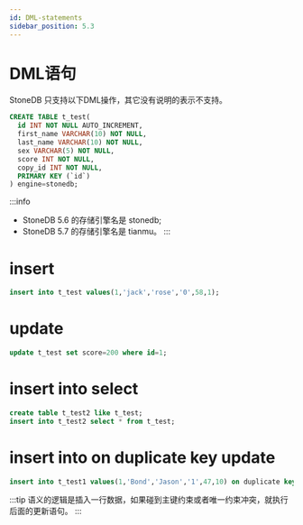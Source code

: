 ```yaml
---
id: DML-statements
sidebar_position: 5.3
---
```


# DML语句

StoneDB 只支持以下DML操作，其它没有说明的表示不支持。
```sql
CREATE TABLE t_test(
  id INT NOT NULL AUTO_INCREMENT,
  first_name VARCHAR(10) NOT NULL,
  last_name VARCHAR(10) NOT NULL,
  sex VARCHAR(5) NOT NULL,
  score INT NOT NULL,
  copy_id INT NOT NULL,
  PRIMARY KEY (`id`)
) engine=stonedb;
```
:::info
- StoneDB 5.6 的存储引擎名是 stonedb;
- StoneDB 5.7 的存储引擎名是 tianmu。
:::
# insert
```sql
insert into t_test values(1,'jack','rose','0',58,1);
```
# update
```sql
update t_test set score=200 where id=1;
```
# insert into select
```sql
create table t_test2 like t_test;
insert into t_test2 select * from t_test;
```
# insert into on duplicate key update
```sql
insert into t_test1 values(1,'Bond','Jason','1',47,10) on duplicate key update last_name='James';
```
:::tip
语义的逻辑是插入一行数据，如果碰到主键约束或者唯一约束冲突，就执行后面的更新语句。
:::
